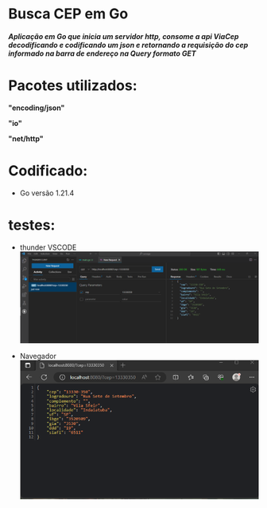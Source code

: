 # Busca CEP em Go

##### Aplicação em Go que inicia um servidor http,  consome a api ViaCep decodificando e codificando um json e retornando a requisição do cep informado na barra de endereço na Query formato GET

# Pacotes utilizados:
                
 **"encoding/json"**
                 
 **"io"**
                 
 **"net/http"**

# Codificado:

- Go versão 1.21.4

# testes:

- thunder VSCODE
![](responsethunder.png)

- Navegador                
![](responsenavegador.png)





  
 

